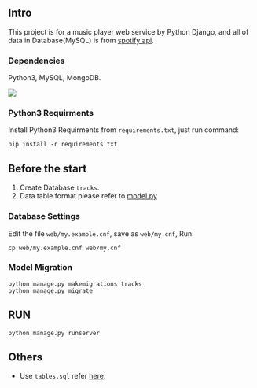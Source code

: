 ## Intro
This project is for a music player web service by Python Django, and all of data in Database(MySQL) is from [spotify api](https://developer.spotify.com/documentation/web-api/). 

### Dependencies
Python3, MySQL, MongoDB.

![](https://github.com/plusoneee/m.platform/blob/master/other/img/sample2.gif)


### Python3 Requirments
Install Python3 Requirments from `requirements.txt`, just run command:
```
pip install -r requirements.txt
```
## Before the start
1. Create Database `tracks`. 
2. Data table format please refer to [model.py](https://github.com/plusoneee/m.platform/blob/master/tracks/models.py)

### Database Settings
Edit the file `web/my.example.cnf`, save as `web/my.cnf`, Run:
```
cp web/my.example.cnf web/my.cnf
```

### Model Migration
```
python manage.py makemigrations tracks
python manage.py migrate
```

## RUN
```
python manage.py runserver
```

## Others
* Use `tables.sql` refer [here](/other/howtouse.md).
